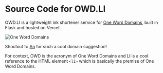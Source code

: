 # Source Code for OWD.LI 

OWD.LI is a lightweight ink shortener service for [One Word Domains](https://www.oneword.domains), built in Flask and hosted on Vercel.

![One Word Domains](https://www.oneword.domains/static/assets/thumbnail.png)

Shoutout to [An](https://github.com/anthemaker) for such a cool domain suggestion!

For context, OWD is the acronym of One Word Domains and LI is a cool reference to the HTML element `<li>` which is basically the premise of One Word Domains.

